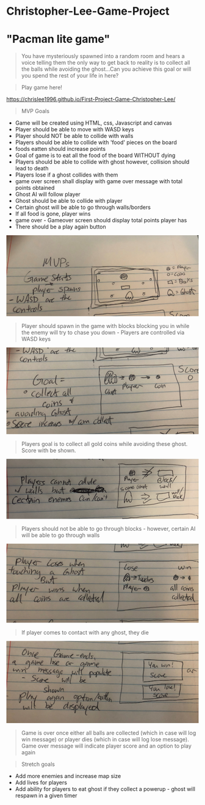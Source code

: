 # Christopher-Lee-Game-Project 
# "Pacman lite game" 
>You have mysteriously spawned into a random room and hears a voice telling them the only way to get back to reality is to collect all the balls while avoiding the ghost...Can you achieve this goal or will you spend the rest of your life in here?

> Play game here!

https://chrislee1996.github.io/First-Project-Game-Christopher-Lee/

>MVP Goals 
- Game will be created using HTML, css, Javascript and canvas 
- Player should be able to move with WASD keys
- Player should NOT be able to collide with walls 
- Players should be able to collide with 'food' pieces on the board
- foods eatten should increase points
- Goal of game is to eat all the food of the board WITHOUT dying
- Players should be able to collide with ghost however, collision should lead to death
- Players lose if a ghost collides with them 
- game over screen shall display with game over message with total points obtained 
- Ghost AI will follow player
- Ghost should be able to collide with player 
- Certain ghost will be able to go through walls/borders
- If all food is gone, player wins
- game over - Gameover screen should display total points player has
- There should be a play again button


![](images/IMG_1484.jpg)
>Player should spawn in the game with blocks blocking you in while the enemy will try to chase you down - Players are controlled via WASD keys 

![](images/IMG_1485.jpg)
>Players goal is to collect all  gold coins while avoiding these ghost. Score with be shown.

![](images/IMG_1486.jpg)
>Players should not be able to go through blocks - however, certain AI will be able to go through walls 

![](images/IMG_1487.jpg)
>If player comes to contact with any ghost, they die


![](images/IMG_1488.jpg)
>Game is over once either all balls are collected (which in case will log win message) or player dies (which in case will log lose message). Game over message will indicate player score and an option to play again


>Stretch goals 
- Add more enemies and increase map size
- Add lives for players
- Add ability for players to eat ghost if they collect a powerup - ghost will respawn in a given timer
